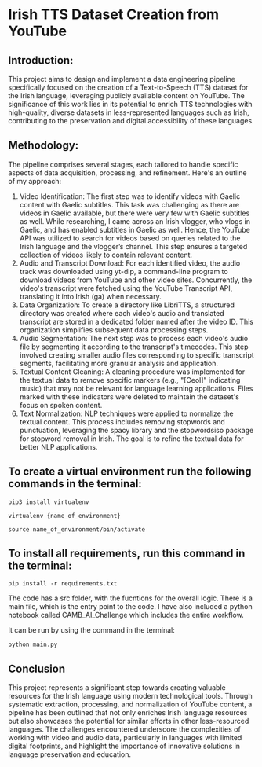 # Irish TTS Dataset Creation from YouTube

## Introduction:
This project aims to design and implement a data engineering pipeline specifically focused on the creation of a Text-to-Speech (TTS) dataset for the Irish language, leveraging publicly available content on YouTube. The significance of this work lies in its potential to enrich TTS technologies with high-quality, diverse datasets in less-represented languages such as Irish, contributing to the preservation and digital accessibility of these languages.


## Methodology:
The pipeline comprises several stages, each tailored to handle specific aspects of data acquisition, processing, and refinement. Here&#39;s an outline of my approach:
1. Video Identification: The first step was to identify videos with Gaelic content with Gaelic subtitles. This task was challenging as there are videos in Gaelic available, but there were very few with Gaelic subtitles as well. While researching, I came across an Irish vlogger, who vlogs in Gaelic, and has enabled subtitles in Gaelic as well. Hence, the YouTube API was utilized to search for videos based on queries related to the Irish
language and the vlogger’s channel. This step ensures a targeted collection of videos likely to contain relevant content.
2. Audio and Transcript Download: For each identified video, the audio track was downloaded using yt-dlp, a command-line program to download videos from YouTube and other video sites. Concurrently, the video&#39;s transcript were fetched using the YouTube Transcript API, translating it into Irish (ga) when necessary.
3. Data Organization: To create a directory like LibriTTS, a structured directory was created where each video&#39;s audio and translated transcript are stored in a dedicated folder named after the video ID. This organization simplifies subsequent data processing steps.
4. Audio Segmentation: The next step was to process each video&#39;s audio file by segmenting it according to the transcript&#39;s timecodes. This step involved creating smaller audio files corresponding to specific transcript segments, facilitating more granular analysis and application.
5. Textual Content Cleaning: A cleaning procedure was implemented for the textual data to remove specific markers (e.g., &quot;[Ceol]&quot; indicating music) that may not be relevant for language learning applications. Files marked with these indicators were deleted to maintain the dataset&#39;s focus on spoken content.
6. Text Normalization: NLP techniques were applied to normalize the textual content. This process includes removing stopwords and punctuation, leveraging the spacy library and the stopwordsiso package for stopword removal in Irish. The goal is to refine the textual data for better NLP applications.


## To create a virtual environment run the following commands in the terminal:
```
pip3 install virtualenv
```
```
virtualenv {name_of_environment}
```
```
source name_of_environment/bin/activate
```

## To install all requirements, run this command in the terminal:
```
pip install -r requirements.txt
```
The code has a src folder, with the fucntions for the overall logic. There is a main file, which is the entry point to the code. I have also included a python notebook called CAMB_AI_Challenge which includes the entire workflow.

It can be run by using the command in the terminal:
```
python main.py
```

## Conclusion
This project represents a significant step towards creating valuable resources for the Irish language using modern technological tools. Through systematic extraction, processing, and normalization of YouTube content, a pipeline has been outlined that not only enriches Irish language resources but also showcases the potential for similar efforts in other less-resourced languages. The challenges encountered underscore the complexities of working with video and audio data, particularly in languages with limited digital footprints, and highlight the importance of innovative solutions in language preservation and education.
